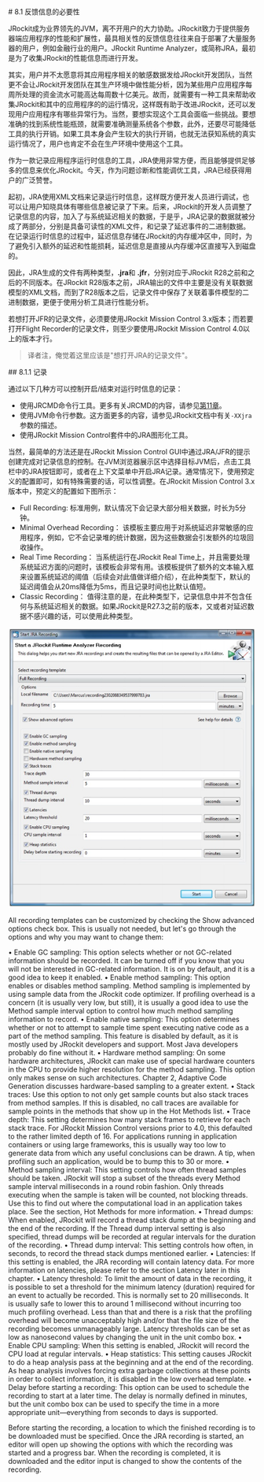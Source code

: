 <a name="8.1" />
# 8.1 反馈信息的必要性

JRockit成为业界领先的JVM，离不开用户的大力协助。JRockit致力于提供服务器端应用程序的性能和扩展性，最具相关性的反馈信息往往来自于部署了大量服务器的用户，例如金融行业的用户。JRockit  Runtime Analyzer，或简称JRA，最初是为了收集JRockit的性能信息而进行开发。

其实，用户并不太愿意将其应用程序相关的敏感数据发给JRockit开发团队，当然更不会让JRockit开发团队在其生产环境中做性能分析，因为某些用户应用程序每周所处理的资金流水可能高达每周数十亿美元。故而，就需要有一种工具来帮助收集JRockit和其中的应用程序的的运行情况，这样既有助于改进JRockit，还可以发现用户应用程序有哪些异常行为。当然，要想实现这个工具会面临一些挑战。要想准确的找到系统性能瓶颈，就需要准确测量系统各个参数，此外，还要尽可能降低工具的执行开销。如果工具本身会产生较大的执行开销，也就无法获知系统的真实运行情况了，用户也肯定不会在生产环境中使用这个工具。

作为一款记录应用程序运行时信息的工具，JRA使用非常方便，而且能够提供足够多的信息来优化JRockit。今天，作为问题诊断和性能调优工具，JRA已经获得用户的广泛赞誉。

起初，JRA使用XML文档来记录运行时信息，这样既方便开发人员进行调试，也可以让用户知晓具体有哪些信息被记录了下来。后来，JRockit的开发人员调整了记录信息的内容，加入了与系统延迟相关的数据，于是乎，JRA记录的数据就被分成了两部分，分别是具备可读性的XML文件，和记录了延迟事件的二进制数据。在记录运行时信息的过程中，延迟信息存储在JRockit的内存缓冲区中，同时，为了避免引入额外的延迟和性能损耗，延迟信息是直接从内存缓冲区直接写入到磁盘的。

因此，JRA生成的文件有两种类型，**.jra**和 **.jfr**，分别对应于JRockit R28之前和之后的不同版本。在JRockit R28版本之前，JRA输出的文件中主要是没有关联数据模型的XML文档，而到了R28版本之后，记录文件中保存了关联着事件模型的二进制数据，更便于使用分析工具进行性能分析。

若想打开JFR的记录文件，必须要使用JRockit Mission Control 3.x版本；而若要打开Flight Recorder的记录文件，则至少要使用JRockit Mission Control 4.0以上的版本才行。

>译者注，俺觉着这里应该是"想打开JRA的记录文件"。

<a name="8.1.1" />
## 8.1.1 记录

通过以下几种方可以控制开启/结束对运行时信息的记录：

* 使用JRCMD命令行工具。更多有关JRCMD的内容，请参见[第11章][2]。
* 使用JVM命令行参数。这方面更多的内容，请参见JRockit文档中有关`-XXjra`参数的描述。
* 使用JRockit Mission Control套件中的JRA图形化工具。

当然，最简单的方法还是在JRockit Mission Control GUI中通过JRA/JFR的提示创建完成对记录信息的控制。在JVM浏览器展示区中选择目标JVM后，点击工具栏中的JRA按钮即可，或者在上下文菜单中开启JRA记录。通常情况下，使用预定义的配置即可，如有特殊需要的话，可以性调整。在JRockit Mission Control 3.x版本中，预定义的配置如下图所示：

* Full Recording:  标准用例，默认情况下会记录大部分相关数据，时长为5分钟。
* Minimal Overhead Recording： 该模板主要应用于对系统延迟非常敏感的应用程序，例如，它不会记录堆的统计数据，因为这些数据会引发额外的垃圾回收操作。
* Real Time Recording： 当系统运行在JRockit Real Time上，并且需要处理系统延迟方面的问题时，该模板会非常有用。该模板提供了额外的文本输入框来设置系统延迟的阈值（后续会对此值做详细介绍），在此种类型下，默认的延迟阈值会从20ms降低为5ms，而且记录时间也比默认值短。
* Classic Recording： 值得注意的是，在此种类型下，记录信息中并不包含任何与系统延迟相关的数据。如果JRockit是R27.3之前的版本，又或者对延迟数据不感兴趣的话，可以使用此种类型。

![Figure 8-1][1]

All recording templates can be customized by checking the Show advanced options
check box. This is usually not needed, but let's go through the options and why you
may want to change them:

•  Enable GC sampling: This option selects whether or not GC-related
information should be recorded. It can be turned off if you know that you
will not be interested in GC-related information. It is on by default, and it is a
good idea to keep it enabled.
•  Enable method sampling: This option enables or disables method sampling.
Method sampling is implemented by using sample data from the JRockit
code optimizer. If profiling overhead is a concern (it is usually very low, but
still), it is usually a good idea to use the Method sample interval option to
control how much method sampling information to record.
•  Enable native sampling: This option determines whether or not to attempt
to sample time spent executing native code as a part of the method sampling.
This feature is disabled by default, as it is mostly used by JRockit developers
and support. Most Java developers probably do fine without it.
•  Hardware method sampling: On some hardware architectures, JRockit
can make use of special hardware counters in the CPU to provide higher
resolution for the method sampling. This option only makes sense on such
architectures. Chapter 2, Adaptive Code Generation discusses hardware-based
sampling to a greater extent.
•  Stack traces: Use this option to not only get sample counts but also stack traces
from method samples. If this is disabled, no call traces are available for sample
points in the methods that show up in the Hot Methods list.
•  Trace depth: This setting determines how many stack frames to retrieve
for each stack trace. For JRockit Mission Control versions prior to 4.0, this
defaulted to the rather limited depth of 16. For applications running in
application containers or using large frameworks, this is usually way too
low to generate data from which any useful conclusions can be drawn. A tip,
when profiling such an application, would be to bump this to 30 or more.
•  Method sampling interval: This setting controls how often thread samples
should be taken. JRockit will stop a subset of the threads every Method
sample interval milliseconds in a round robin fashion. Only threads
executing when the sample is taken will be counted, not blocking threads.
Use this to find out where the computational load in an application takes
place. See the section, Hot Methods for more information.
•  Thread dumps: When enabled, JRockit will record a thread stack dump at
the beginning and the end of the recording. If the Thread dump interval
setting is also specified, thread dumps will be recorded at regular intervals
for the duration of the recording.
•  Thread dump interval: This setting controls how often, in seconds, to record
the thread stack dumps mentioned earlier.
•  Latencies: If this setting is enabled, the JRA recording will contain latency
data. For more information on latencies, please refer to the section Latency
later in this chapter.
•  Latency threshold: To limit the amount of data in the recording, it is possible
to set a threshold for the minimum latency (duration) required for an event to
actually be recorded. This is normally set to 20 milliseconds. It is usually safe
to lower this to around 1 millisecond without incurring too much profiling
overhead. Less than that and there is a risk that the profiling overhead will
become unacceptably high and/or that the file size of the recording becomes
unmanageably large. Latency thresholds can be set as low as nanosecond
values by changing the unit in the unit combo box.
•  Enable CPU sampling: When this setting is enabled, JRockit will record the
CPU load at regular intervals.
•  Heap statistics: This setting causes JRockit to do a heap analysis pass at the
beginning and at the end of the recording. As heap analysis involves forcing
extra garbage collections at these points in order to collect information, it is
disabled in the low overhead template.
•  Delay before starting a recording: This option can be used to schedule the
recording to start at a later time. The delay is normally defined in minutes,
but the unit combo box can be used to specify the time in a more appropriate
unit—everything from seconds to days is supported.

Before starting the recording, a location to which the finished recording is to be
downloaded must be specified. Once the JRA recording is started, an editor will open
up showing the options with which the recording was started and a progress bar.
When the recording is completed, it is downloaded and the editor input is changed
to show the contents of the recording.



[1]:    ../images/8-1.jpg
[2]:    ../chap11/11.md#11